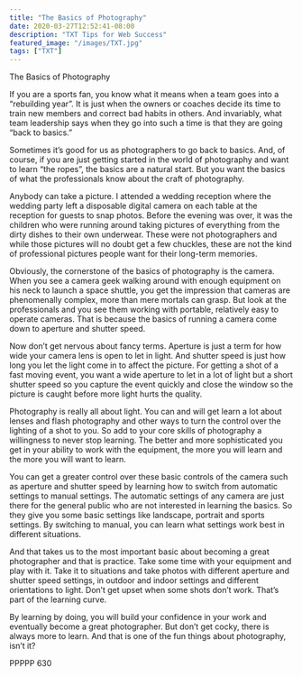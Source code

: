 ```yaml
---
title: "The Basics of Photography"
date: 2020-03-27T12:52:41-08:00
description: "TXT Tips for Web Success"
featured_image: "/images/TXT.jpg"
tags: ["TXT"]
---
```


The Basics of Photography

If you are a sports fan, you know what it means when a team goes into a “rebuilding year”.  It is just when the owners or coaches decide its time to train new members and correct bad habits in others.  And invariably, what team leadership says when they go into such a time is that they are going “back to basics.”

Sometimes it’s good for us as photographers to go back to basics.  And, of course, if you are just getting started in the world of photography and want to learn “the ropes”, the basics are a natural start.  But you want the basics of what the professionals know about the craft of photography.

Anybody can take a picture.  I attended a wedding reception where the wedding party left a disposable digital camera on each table at the reception for guests to snap photos.  Before the evening was over, it was the children who were running around taking pictures of everything from the dirty dishes to their own underwear.  These were not photographers and while those pictures will no doubt get a few chuckles, these are not the kind of professional pictures people want for their long-term memories.

Obviously, the cornerstone of the basics of photography is the camera.  When you see a camera geek walking around with enough equipment on his neck to launch a space shuttle, you get the impression that cameras are phenomenally complex, more than mere mortals can grasp.  But look at the professionals and you see them working with portable, relatively easy to operate cameras.  That is because the basics of running a camera come down to aperture and shutter speed.

Now don’t get nervous about fancy terms.  Aperture is just a term for how wide your camera lens is open to let in light.  And shutter speed is just how long you let the light come in to affect the picture.  For getting a shot of a fast moving event, you want a wide aperture to let in a lot of light but a short shutter speed so you capture the event quickly and close the window so the picture is caught before more light hurts the quality.

Photography is really all about light.  You can and will get learn a lot about lenses and flash photography and other ways to turn the control over the lighting of a shot to you.  So add to your core skills of photography a willingness to never stop learning.  The better and more sophisticated you get in your ability to work with the equipment, the more you will learn and the more you will want to learn.  

You can get a greater control over these basic controls of the camera such as aperture and shutter speed by learning how to switch from automatic settings to manual settings.  The automatic settings of any camera are just there for the general public who are not interested in learning the basics.  So they give you some basic settings like landscape, portrait and sports settings.  By switching to manual, you can learn what settings work best in different situations.

And that takes us to the most important basic about becoming a great photographer and that is practice.  Take some time with your equipment and play with it.  Take it to situations and take photos with different aperture and shutter speed settings, in outdoor and indoor settings and different orientations to light.  Don’t get upset when some shots don’t work.  That’s part of the learning curve.

By learning by doing, you will build your confidence in your work and eventually become a great photographer.  But don’t get cocky, there is always more to learn.  And that is one of the fun things about photography, isn’t it?

PPPPP 630

